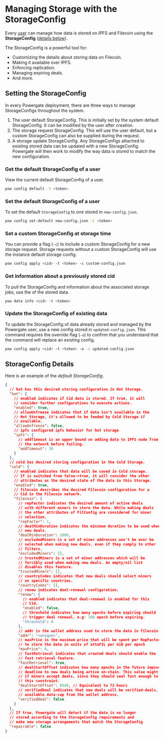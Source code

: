 # Managing Storage with the StorageConfig

Every [user](storage.md#intro-to-users) can manage how data is stored on IPFS and Filecoin using the **StorageConfig** ([details below](#storageconfig-details)). 

The StorageConfig is a powerful tool for:

* Customizing the details about storing data on Filecoin.
* Making it available over IPFS.
* Enforcing replication.
* Managing expiring deals.
* And more.

## Setting the StorageConfig

In every Powergate deployment, there are three ways to manage StorageConfigs throughout the system.

1. The user default StorageConfig. This is initially set by the system default StorageConfig. It can be modified by the user after creation.
2. The storage request StorageConfig. This will use the user default, but a custom StorageConfig can also be supplied during the request.
3. A storage update StorageConfig. Any StorageConfigs attached to existing stored data can be updated with a new StorageConfig. Powergate will then work to modify the way data is stored to match the new configuration.

### Get the default StorageConfig of a user

View the current default StorageConfig of a user. 

```bash
pow config default -t <token>
```

### Set the default StorageConfig of a user

To set the default `StorageConfig` to one stored in `new-config.json`.

```bash
pow config set-default new-config.json -t <token>
```

### Set a custom StorageConfig at storage time

You can provide a flag (`-c`) to include a custom StorageConfig for a new storage request. Storage requests without a custom StorageConfig will use the instance default storage config.

```bash
pow config apply <cid> -t <token> -c custom-config.json
```

### Get information about a previously stored cid

To pull the StorageConfig and information about the associated storage jobs, use the _<cid>_ of the stored data.

```bash
pow data info <cid> -t <token>
```

### Update the StorageConfig of existing data

To update the StorageConfig of data already stored and managed by the Powergate user, use a new config stored in `updated-config.json`. This command requires the _override_ flag (`-o`) to confirm that you understand that the command will replace an existing config.

```bash
pow config apply <cid> -t <token> -o -c updated-config.json
```

## StorageConfig Details

Here is an example of the _default StorageConfig_.

```JSON
{
  // hot has this desired storing configuration in Hot Storage.
  "hot": {
    // enabled indicates if Cid data is stored. If true, it will
    // consider further configurations to execute actions.
    "enabled": true,
    // allowUnfreeze indicates that if data isn't available in the
    // Hot Storage, it's allowed to be feeded by Cold Storage if
    // available.
    "allowUnfreeze": false,
    // ipfs configured ipfs behavior for hot storage
    "ipfs": {
      // addTimeout is an upper bound on adding data to IPFS node from
      // the network before failing.
      "addTimeout": 30
    }
  },
  // cold has desired storing configuration in the Cold Storage.
  "cold": {
    // enabled indicates that data will be saved in Cold storage.
    // If is switched from false->true, it will consider the other
    // attributes as the desired state of the data in this Storage.
    "enabled": true,
    // filecoin describes the desired Filecoin configuration for a
    // Cid in the Filecoin network.
    "filecoin": {
      // repFactor indicates the desired amount of active deals
      // with different miners to store the data. While making deals
      // the other attributes of FilConfig are considered for miner
      // selection.
      "repFactor": 1,
      // dealMinDuration indicates the minimum duration to be used when making
      // new deals.
      "dealMinDuration": 1000,
      // excludedMiners is a set of miner addresses won't be ever be
      // selected when making new deals, even if they comply to other
      // filters.
      "excludedMiners": [],
      // trustedMiners is a set of miner addresses which will be
      // forcibly used when making new deals. An empty/nil list
      // disables this feature.
      "trustedMiners": [],
      // countryCodes indicates that new deals should select miners
      // on specific countries.
      "countryCodes": [],
      // renew indicates deal-renewal configuration.
      "renew": {
        // enabled indicates that deal-renewal is enabled for this
        // Cid.
        "enabled": false,
        // threshold indicates how many epochs before expiring should
        // trigger deal renewal. e.g: 100 epoch before expiring.
        "threshold": 0
      },
      // addr is the wallet address used to store the data in filecoin
      "addr": "<unique>",
      // maxPrice is the maximum price that will be spent per RepFactor 
      // to store the data in units of attoFIL per GiB per epoch
      "maxPrice": 0,
      // fastRetrieval indicates that created deals should enable the
      // fast retrieval feature.
      "fastRetrieval": true,
      // dealStartOffset indicates how many epochs in the future impose a
      // deadline to new deals being active on-chain. This value might influence
      // if miners accept deals, since they should seal fast enough to satisfy
      // this constraint.
      "dealStartOffset": 8640, // Equivalent to 72 hours
      // verifiedDeal indicates that new deals will be verified-deals, using
      // available data-cap from the wallet address.
      "verifiedDeal": false
    }
  },
  // If true, Powergate will detect if the data is no longer
  // stored according to the StorageConfig requirements and
  // make new storage arrangements that match the StorageConfig
  "repairable": false
}
```

<br/>
